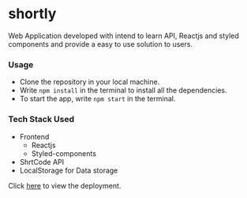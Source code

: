 # shortly
Web Application developed with intend to learn API, Reactjs and styled components and provide a easy to use solution to users.

### Usage
+ Clone the repository in your local machine.
+ Write `npm install` in the terminal to install all the dependencies.
+ To start the app, write `npm start` in the terminal.

### Tech Stack Used
+ Frontend
  - Reactjs
  - Styled-components
+ ShrtCode API
+ LocalStorage for Data storage

Click [here](http://shorttly.vercel.app/) to view the deployment.
